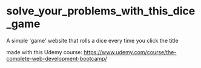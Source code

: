 # solve_your_problems_with_this_dice_game
A simple 'game' website that rolls a dice every time you click the title

made with this Udemy course: https://www.udemy.com/course/the-complete-web-development-bootcamp/
